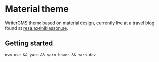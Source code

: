 # Material theme
WriterCMS theme based on material design, currently live at a travel blog found at [resa.axelniklasson.se](https://resa.axelniklasson.se).

## Getting started
```
nvm use && yarn && yarn bower && yarn dev
```
